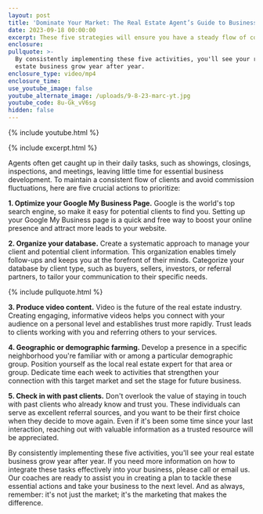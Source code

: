 ```yaml
---
layout: post
title: 'Dominate Your Market: The Real Estate Agent’s Guide to Business Growth'
date: 2023-09-18 00:00:00
excerpt: These five strategies will ensure you have a steady flow of commissions.
enclosure:
pullquote: >-
  By consistently implementing these five activities, you'll see your real
  estate business grow year after year.
enclosure_type: video/mp4
enclosure_time:
use_youtube_image: false
youtube_alternate_image: /uploads/9-8-23-marc-yt.jpg
youtube_code: 8u-Gk_vV6sg
hidden: false
---
```

{% include youtube.html %}

{% include excerpt.html %}

Agents often get caught up in their daily tasks, such as showings, closings, inspections, and meetings, leaving little time for essential business development. To maintain a consistent flow of clients and avoid commission fluctuations, here are five crucial actions to prioritize:

**1\. Optimize your Google My Business Page.** Google is the world's top search engine, so make it easy for potential clients to find you. Setting up your Google My Business page is a quick and free way to boost your online presence and attract more leads to your website.

**2\. Organize your database.** Create a systematic approach to manage your client and potential client information. This organization enables timely follow-ups and keeps you at the forefront of their minds. Categorize your database by client type, such as buyers, sellers, investors, or referral partners, to tailor your communication to their specific needs.

{% include pullquote.html %}

**3\. Produce video content.** Video is the future of the real estate industry. Creating engaging, informative videos helps you connect with your audience on a personal level and establishes trust more rapidly. Trust leads to clients working with you and referring others to your services.

**4\. Geographic or demographic farming.** Develop a presence in a specific neighborhood you're familiar with or among a particular demographic group. Position yourself as the local real estate expert for that area or group. Dedicate time each week to activities that strengthen your connection with this target market and set the stage for future business.

**5\. Check in with past clients.** Don't overlook the value of staying in touch with past clients who already know and trust you. These individuals can serve as excellent referral sources, and you want to be their first choice when they decide to move again. Even if it's been some time since your last interaction, reaching out with valuable information as a trusted resource will be appreciated.

By consistently implementing these five activities, you'll see your real estate business grow year after year. If you need more information on how to integrate these tasks effectively into your business, please call or email us. Our coaches are ready to assist you in creating a plan to tackle these essential actions and take your business to the next level. And as always, remember: it's not just the market; it's the marketing that makes the difference.